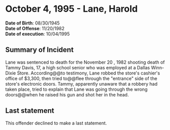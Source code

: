 # October 4, 1995 - Lane, Harold

**Date of Birth**: 08/30/1945<br/>
**Date of Offense**: 11/20/1982<br/>
**Date of execution**: 10/04/1995<br/>

## Summary of Incident
Lane was sentenced to death for the November 20 , 1982 shooting death of Tammy Davis, 17, a high school senior who was employed at a Dallas Winn-Dixie Store. According@@to testimony, Lane robbed the store's cashier's office of $3,300, then tried to@@flee through the "entrance" side of the store's electronic doors. Tammy, apparently unaware that a robbery had taken place, tried to explain that Lane was going through the wrong doors@@when he raised his gun and shot her in the head.

## Last statement
This offender declined to make a last statement.